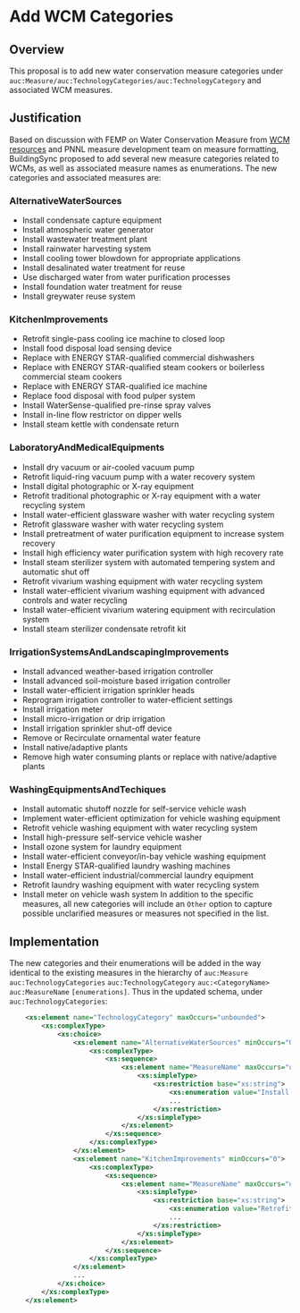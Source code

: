 # Add WCM Categories

## Overview

This proposal is to add new water conservation measure categories under `auc:Measure/auc:TechnologyCategories/auc:TechnologyCategory` and associated WCM measures.

## Justification

Based on discussion with FEMP on Water Conservation Measure from [WCM resources](https://www.energy.gov/femp/water-efficient-technology-opportunities) and PNNL measure development team on measure formatting, BuildingSync proposed to add several new measure categories related to WCMs, as well as associated measure names as enumerations. The new categories and associated measures are:
### AlternativeWaterSources
- Install condensate capture equipment
- Install atmospheric water generator
- Install wastewater treatment plant
- Install rainwater harvesting system
- Install cooling tower blowdown for appropriate applications
- Install desalinated water treatment for reuse
- Use discharged water from water purification processes
- Install foundation water treatment for reuse
- Install greywater reuse system
### KitchenImprovements
- Retrofit single-pass cooling ice machine to closed loop
- Install food disposal load sensing device
- Replace with ENERGY STAR-qualified commercial dishwashers
- Replace with ENERGY STAR-qualified steam cookers or boilerless commercial steam cookers
- Replace with ENERGY STAR-qualified ice machine
- Replace food disposal with food pulper system
- Install WaterSense-qualified pre-rinse spray valves 
- Install in-line flow restrictor on dipper wells
- Install steam kettle with condensate return
### LaboratoryAndMedicalEquipments
- Install dry vacuum or air-cooled vacuum pump
- Retrofit liquid-ring vacuum pump with a water recovery system
- Install digital photographic or X-ray equipment
- Retrofit traditional photographic or X-ray equipment with a water recycling system
- Install water-efficient glassware washer with water recycling system
- Retrofit glassware washer with water recycling system
- Install pretreatment of water purification equipment to increase system recovery
- Install high efficiency water purification system with high recovery rate
- Install steam sterilizer system with automated tempering system and automatic shut off
- Retrofit vivarium washing equipment with water recycling system
- Install water-efficient vivarium washing equipment with advanced controls and water recycling
- Install water-efficient vivarium watering equipment with recirculation system
- Install steam sterilizer condensate retrofit kit
### IrrigationSystemsAndLandscapingImprovements
- Install advanced weather-based irrigation controller
- Install advanced soil-moisture based irrigation controller
- Install water-efficient irrigation sprinkler heads
- Reprogram irrigation controller to water-efficient settings
- Install irrigation meter
- Install micro-irrigation or drip irrigation 
- Install irrigation sprinkler shut-off device
- Remove or Recirculate ornamental water feature
- Install native/adaptive plants
- Remove high water consuming plants or replace with native/adaptive plants
### WashingEquipmentsAndTechiques
- Install automatic shutoff nozzle for self-service vehicle wash
- Implement water-efficient optimization for vehicle washing equipment
- Retrofit vehicle washing equipment with water recycling system
- Install high-pressure self-service vehicle washer
- Install ozone system for laundry equipment
- Install water-efficient conveyor/in-bay vehicle washing equipment
- Install Energy STAR-qualified laundry washing machines
- Install water-efficient industrial/commercial laundry equipment
- Retrofit laundry washing equipment with water recycling system
- Install meter on vehicle wash system
In addition to the specific measures, all new categories will include an `Other` option to capture possible unclarified measures or measures not specified in the list.

## Implementation
The new categories and their enumerations will be added in the way identical to the existing measures in the hierarchy of `auc:Measure`
    `auc:TechnologyCategories`
        `auc:TechnologyCategory`
            `auc:<CategoryName>`
                `auc:MeasureName`
                    `[enumerations]`.
Thus in the updated schema, under `auc:TechnologyCategories`:
```xml
    <xs:element name="TechnologyCategory" maxOccurs="unbounded">
        <xs:complexType>
            <xs:choice>
                <xs:element name="AlternativeWaterSources" minOccurs="0">
                    <xs:complexType>
                        <xs:sequence>
                            <xs:element name="MeasureName" maxOccurs="unbounded">
                                <xs:simpleType>
                                    <xs:restriction base="xs:string">
                                        <xs:enumeration value="Install condensate capture equipment"/>
                                        ...
                                    </xs:restriction>
                                </xs:simpleType>
                            </xs:element>
                        </xs:sequence>
                    </xs:complexType>
                </xs:element>
                <xs:element name="KitchenImprovements" minOccurs="0">
                    <xs:complexType>
                        <xs:sequence>
                            <xs:element name="MeasureName" maxOccurs="unbounded">
                                <xs:simpleType>
                                    <xs:restriction base="xs:string">
                                        <xs:enumeration value="Retrofit single-pass cooling ice machine to closed loop"/>
                                        ...
                                    </xs:restriction>
                                </xs:simpleType>
                            </xs:element>
                        </xs:sequence>
                    </xs:complexType>
                </xs:element>
                ...
            </xs:choice>
        </xs:complexType>
    </xs:element>
```
